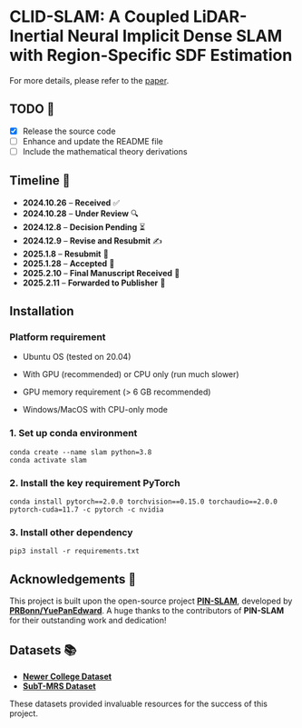# CLID-SLAM: A Coupled LiDAR-Inertial Neural Implicit Dense SLAM with Region-Specific SDF Estimation

For more details, please refer to the [paper](https://ieeexplore.ieee.org/abstract/document/10884955).

## TODO 📝

- [x] Release the source code
- [ ] Enhance and update the README file
- [ ] Include the mathematical theory derivations

## Timeline 📅

- **2024.10.26** – **Received** ✅  
- **2024.10.28** – **Under Review** 🔍  
- **2024.12.8** – **Decision Pending** ⏳  
- **2024.12.9** – **Revise and Resubmit** ✍️  
- **2025.1.8** – **Resubmit** 🔄  
- **2025.1.28** – **Accepted** 🎉  
- **2025.2.10** – **Final Manuscript Received** 📄  
- **2025.2.11** – **Forwarded to Publisher** 🚀

## Installation

### Platform requirement
* Ubuntu OS (tested on 20.04)

* With GPU (recommended) or CPU only (run much slower)

* GPU memory requirement (> 6 GB recommended)

* Windows/MacOS with CPU-only mode


### 1. Set up conda environment

```
conda create --name slam python=3.8
conda activate slam
```

### 2. Install the key requirement PyTorch

```
conda install pytorch==2.0.0 torchvision==0.15.0 torchaudio==2.0.0 pytorch-cuda=11.7 -c pytorch -c nvidia 
```

### 3. Install other dependency

```
pip3 install -r requirements.txt
```

## Acknowledgements 🙏

This project is built upon the open-source project [**PIN-SLAM**](https://github.com/PRBonn/PIN_SLAM), developed by [**PRBonn/YuePanEdward**](https://github.com/YuePanEdward). A huge thanks to the contributors of **PIN-SLAM** for their outstanding work and dedication!

## Datasets 📚

- [**Newer College Dataset**](https://ori-drs.github.io/newer-college-dataset/)  
- [**SubT-MRS Dataset**](https://superodometry.com/iccv23_challenge_LiI)

These datasets provided invaluable resources for the success of this project.

